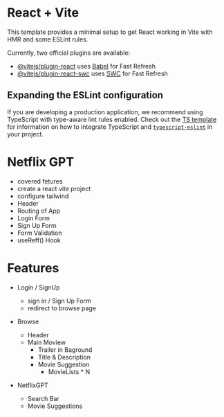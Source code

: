 # React + Vite

This template provides a minimal setup to get React working in Vite with HMR and some ESLint rules.

Currently, two official plugins are available:

- [@vitejs/plugin-react](https://github.com/vitejs/vite-plugin-react/blob/main/packages/plugin-react) uses [Babel](https://babeljs.io/) for Fast Refresh
- [@vitejs/plugin-react-swc](https://github.com/vitejs/vite-plugin-react/blob/main/packages/plugin-react-swc) uses [SWC](https://swc.rs/) for Fast Refresh

## Expanding the ESLint configuration

If you are developing a production application, we recommend using TypeScript with type-aware lint rules enabled. Check out the [TS template](https://github.com/vitejs/vite/tree/main/packages/create-vite/template-react-ts) for information on how to integrate TypeScript and [`typescript-eslint`](https://typescript-eslint.io) in your project.


# Netflix GPT

- covered fetures
- create a react vite project 
- configure tailwind 
- Header
- Routing of App
- Login Form
- Sign Up Form 
- Form Validation
- useReff() Hook

# Features

 - Login / SignUp
    - sign in / Sign Up Form
    - redirect to browse page 

 - Browse
    - Header
    - Main Moview 
        - Trailer in Baground 
        - Title & Description 
        - Movie Suggestion 
            - MovieLists * N

 - NetflixGPT 
    - Search Bar
    - Movie Suggestions
    

